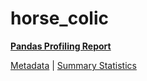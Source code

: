 # horse_colic

[**Pandas Profiling Report**](../docs_sources/profile/horse_colic.html)

[Metadata](metadata.yaml) | [Summary Statistics](summary_stats.csv)

